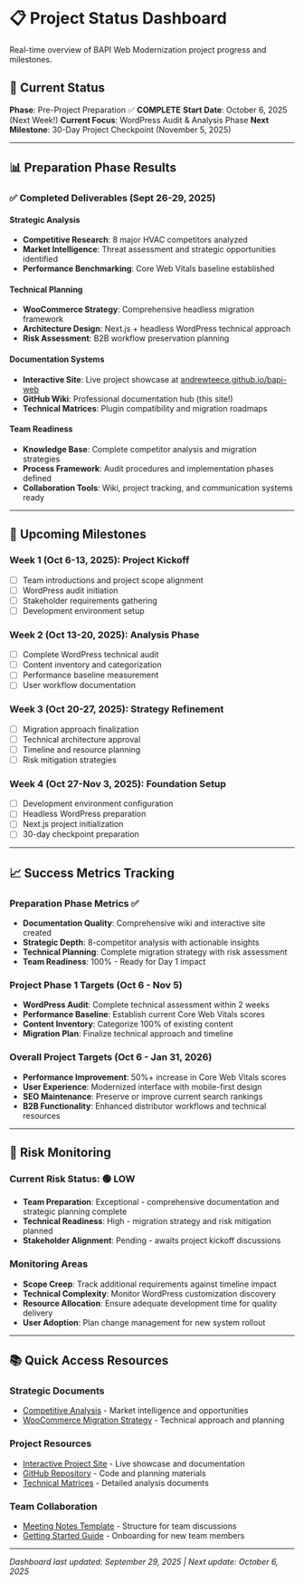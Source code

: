 # 📋 Project Status Dashboard

Real-time overview of BAPI Web Modernization project progress and milestones.

## 🎯 Current Status

**Phase**: Pre-Project Preparation ✅ **COMPLETE**
**Start Date**: October 6, 2025 (Next Week!)
**Current Focus**: WordPress Audit & Analysis Phase
**Next Milestone**: 30-Day Project Checkpoint (November 5, 2025)

---

## 📊 Preparation Phase Results

### ✅ **Completed Deliverables** (Sept 26-29, 2025)

#### Strategic Analysis

- **Competitive Research**: 8 major HVAC competitors analyzed
- **Market Intelligence**: Threat assessment and strategic opportunities identified
- **Performance Benchmarking**: Core Web Vitals baseline established

#### Technical Planning

- **WooCommerce Strategy**: Comprehensive headless migration framework
- **Architecture Design**: Next.js + headless WordPress technical approach
- **Risk Assessment**: B2B workflow preservation planning

#### Documentation Systems

- **Interactive Site**: Live project showcase at [andrewteece.github.io/bapi-web](https://andrewteece.github.io/bapi-web/)
- **GitHub Wiki**: Professional documentation hub (this site!)
- **Technical Matrices**: Plugin compatibility and migration roadmaps

#### Team Readiness

- **Knowledge Base**: Complete competitor analysis and migration strategies
- **Process Framework**: Audit procedures and implementation phases defined
- **Collaboration Tools**: Wiki, project tracking, and communication systems ready

---

## 📅 **Upcoming Milestones**

### **Week 1** (Oct 6-13, 2025): Project Kickoff

- [ ] Team introductions and project scope alignment
- [ ] WordPress audit initiation
- [ ] Stakeholder requirements gathering
- [ ] Development environment setup

### **Week 2** (Oct 13-20, 2025): Analysis Phase

- [ ] Complete WordPress technical audit
- [ ] Content inventory and categorization
- [ ] Performance baseline measurement
- [ ] User workflow documentation

### **Week 3** (Oct 20-27, 2025): Strategy Refinement

- [ ] Migration approach finalization
- [ ] Technical architecture approval
- [ ] Timeline and resource planning
- [ ] Risk mitigation strategies

### **Week 4** (Oct 27-Nov 3, 2025): Foundation Setup

- [ ] Development environment configuration
- [ ] Headless WordPress preparation
- [ ] Next.js project initialization
- [ ] 30-day checkpoint preparation

---

## 📈 **Success Metrics Tracking**

### **Preparation Phase Metrics** ✅

- **Documentation Quality**: Comprehensive wiki and interactive site created
- **Strategic Depth**: 8-competitor analysis with actionable insights
- **Technical Planning**: Complete migration strategy with risk assessment
- **Team Readiness**: 100% - Ready for Day 1 impact

### **Project Phase 1 Targets** (Oct 6 - Nov 5)

- **WordPress Audit**: Complete technical assessment within 2 weeks
- **Performance Baseline**: Establish current Core Web Vitals scores
- **Content Inventory**: Categorize 100% of existing content
- **Migration Plan**: Finalize technical approach and timeline

### **Overall Project Targets** (Oct 6 - Jan 31, 2026)

- **Performance Improvement**: 50%+ increase in Core Web Vitals scores
- **User Experience**: Modernized interface with mobile-first design
- **SEO Maintenance**: Preserve or improve current search rankings
- **B2B Functionality**: Enhanced distributor workflows and technical resources

---

## 🚨 **Risk Monitoring**

### **Current Risk Status**: 🟢 **LOW**

- **Team Preparation**: Exceptional - comprehensive documentation and strategic planning complete
- **Technical Readiness**: High - migration strategy and risk mitigation planned
- **Stakeholder Alignment**: Pending - awaits project kickoff discussions

### **Monitoring Areas**

- **Scope Creep**: Track additional requirements against timeline impact
- **Technical Complexity**: Monitor WordPress customization discovery
- **Resource Allocation**: Ensure adequate development time for quality delivery
- **User Adoption**: Plan change management for new system rollout

---

## 📚 **Quick Access Resources**

### **Strategic Documents**

- [Competitive Analysis](Competitive-Analysis) - Market intelligence and opportunities
- [WooCommerce Migration Strategy](WooCommerce-Migration-Strategy) - Technical approach and planning

### **Project Resources**

- [Interactive Project Site](https://andrewteece.github.io/bapi-web/) - Live showcase and documentation
- [GitHub Repository](https://github.com/andrewteece/bapi-web) - Code and planning materials
- [Technical Matrices](https://github.com/andrewteece/bapi-web/tree/main/docs) - Detailed analysis documents

### **Team Collaboration**

- [Meeting Notes Template](Meeting-Notes) - Structure for team discussions
- [Getting Started Guide](Getting-Started) - Onboarding for new team members

---

_Dashboard last updated: September 29, 2025 | Next update: October 6, 2025_
